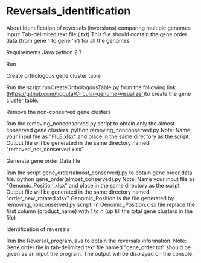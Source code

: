 # Reversals_identification

About
Identification of reversals (inversions) comparing multiple genomes
Input: Tab-delimited text file (.txt) This file should contain the gene order data (from gene 1 to gene 'n') for all the genomes

Requirements
Java python 2.7

Run

Create orthologous gene cluster table

Run the script runCreateOrthologousTable.py from the following link (https://github.com/tipputa/Circular-genome-visualizer)to create the gene cluster table.

Remove the non-conserved gene clusters

Run the removing_nonconserved.py script to obtain only the almost conserved gene clusters.
python removing_nonconserved.py
Note: Name your input file as "FILE.xlsx" and place in the same directory as the script. Output file will be generated in the same directory named "removed_not_conserved.xlsx"

Generate gene order Data file 

Run the script gene_order(almost_conserved).py to obtain gene order data file.
python gene_order(almost_conserved).py
Note: Name your input file as "Genomic_Position.xlsx" and place in the same directory as the script. Output file will be generated in the same directory named "order_new_rotated.xlsx"
Genomic_Position is the file generated by removing_nonconserved.py script.
In Genomic_Position.xlsx file replace the first column (product_name) with 1 to n (up till the total gene clusters in the file)

Identification of reversals

Run the Reversal_program.java to obtain the reversals information.
Note: Gene order file in tab-delimited text file named "gene_order.txt" should be given as an input the program. The output will be displayed on the console.

